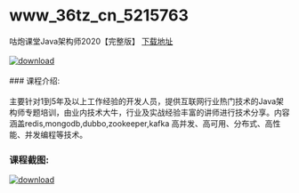 # www_36tz_cn_5215763
咕炮课堂Java架构师2020【完整版】
[下载地址](http://www.36tz.cn/article/5215763 "下载地址")
<br/></br>[![download](http://36tz.cn/muke_img/2020_10_2-59-300x175.png "下载地址")](http://www.36tz.cn/article/5215763 "下载地址")
<br/></br>### 课程介绍:<br/></br>主要针对1到5年及以上工作经验的开发人员，提供互联网行业热门技术的Java架构师专题培训，由业内技术大牛，行业及实战经验丰富的讲师进行技术分享。内容涵盖redis,mongodb,dubbo,zookeeper,kafka 高并发、高可用、分布式、高性能、并发编程等技术。

### 课程截图:
[![download](http://36tz.cn/muke_img/2020_10_1-63.png "下载地址")](http://www.36tz.cn/article/5215763 "下载地址")
